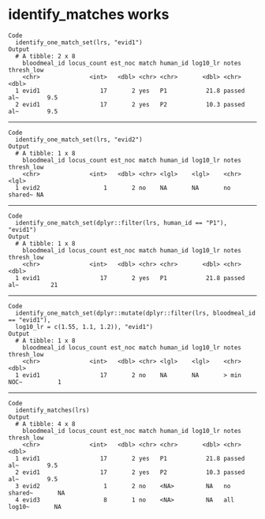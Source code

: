 # identify_matches works

    Code
      identify_one_match_set(lrs, "evid1")
    Output
      # A tibble: 2 x 8
        bloodmeal_id locus_count est_noc match human_id log10_lr notes      thresh_low
        <chr>              <int>   <dbl> <chr> <chr>       <dbl> <chr>           <dbl>
      1 evid1                 17       2 yes   P1           21.8 passed al~        9.5
      2 evid1                 17       2 yes   P2           10.3 passed al~        9.5

---

    Code
      identify_one_match_set(lrs, "evid2")
    Output
      # A tibble: 1 x 8
        bloodmeal_id locus_count est_noc match human_id log10_lr notes      thresh_low
        <chr>              <int>   <dbl> <chr> <lgl>    <lgl>    <chr>      <lgl>     
      1 evid2                  1       2 no    NA       NA       no shared~ NA        

---

    Code
      identify_one_match_set(dplyr::filter(lrs, human_id == "P1"), "evid1")
    Output
      # A tibble: 1 x 8
        bloodmeal_id locus_count est_noc match human_id log10_lr notes      thresh_low
        <chr>              <int>   <dbl> <chr> <chr>       <dbl> <chr>           <dbl>
      1 evid1                 17       2 yes   P1           21.8 passed al~         21

---

    Code
      identify_one_match_set(dplyr::mutate(dplyr::filter(lrs, bloodmeal_id == "evid1"),
      log10_lr = c(1.55, 1.1, 1.2)), "evid1")
    Output
      # A tibble: 1 x 8
        bloodmeal_id locus_count est_noc match human_id log10_lr notes      thresh_low
        <chr>              <int>   <dbl> <chr> <lgl>    <lgl>    <chr>           <dbl>
      1 evid1                 17       2 no    NA       NA       > min NOC~          1

---

    Code
      identify_matches(lrs)
    Output
      # A tibble: 4 x 8
        bloodmeal_id locus_count est_noc match human_id log10_lr notes      thresh_low
        <chr>              <int>   <dbl> <chr> <chr>       <dbl> <chr>           <dbl>
      1 evid1                 17       2 yes   P1           21.8 passed al~        9.5
      2 evid1                 17       2 yes   P2           10.3 passed al~        9.5
      3 evid2                  1       2 no    <NA>         NA   no shared~       NA  
      4 evid3                  8       1 no    <NA>         NA   all log10~       NA  

